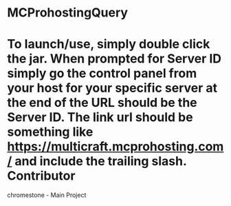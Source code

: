 MCProhostingQuery
=================
To launch/use, simply double click the jar.
When prompted for Server ID simply go the control panel from your host for your specific server
at the end of the URL should be the Server ID.
The link url should be something like https://multicraft.mcprohosting.com/ and include the trailing slash.
Contributor
============
chromestone - Main Project

